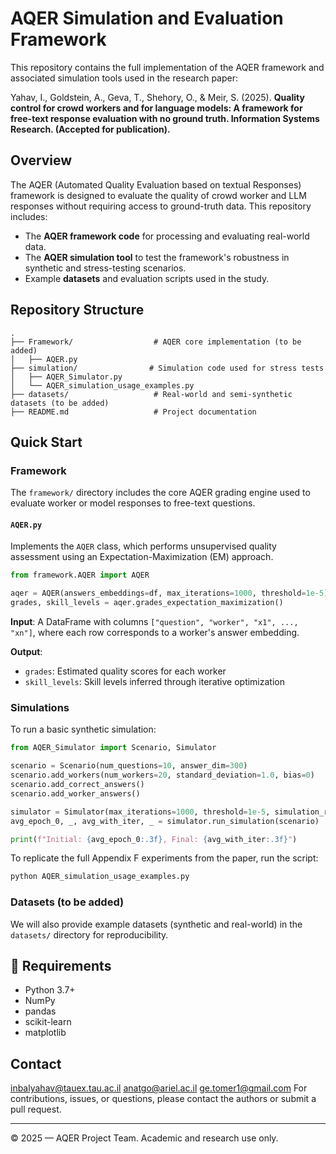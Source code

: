 
# AQER Simulation and Evaluation Framework

This repository contains the full implementation of the AQER framework and associated simulation tools used in the research paper:

Yahav, I., Goldstein, A., Geva, T., Shehory, O., & Meir, S. (2025). **Quality control for crowd workers and for language models: A framework for free-text response evaluation with no ground truth. Information Systems Research. (Accepted for publication).**

## Overview

The AQER (Automated Quality Evaluation based on textual Responses) framework is designed to evaluate the quality of crowd worker and LLM responses without requiring access to ground-truth data. This repository includes:

- The **AQER framework code** for processing and evaluating real-world data.
- The **AQER simulation tool** to test the framework's robustness in synthetic and stress-testing scenarios.
- Example **datasets** and evaluation scripts used in the study.

## Repository Structure

```
.
├── Framework/                  # AQER core implementation (to be added)
│   ├── AQER.py
├── simulation/                # Simulation code used for stress tests
│   ├── AQER_Simulator.py
│   └── AQER_simulation_usage_examples.py
├── datasets/                   # Real-world and semi-synthetic datasets (to be added)
├── README.md                   # Project documentation
```


## Quick Start

### Framework

The `framework/` directory includes the core AQER grading engine used to evaluate worker or model responses to free-text questions.

#### `AQER.py`

Implements the `AQER` class, which performs unsupervised quality assessment using an Expectation-Maximization (EM) approach.

```python
from framework.AQER import AQER

aqer = AQER(answers_embeddings=df, max_iterations=1000, threshold=1e-5)
grades, skill_levels = aqer.grades_expectation_maximization()
```

**Input**: A DataFrame with columns `["question", "worker", "x1", ..., "xn"]`, where each row corresponds to a worker's answer embedding.

**Output**:
- `grades`: Estimated quality scores for each worker
- `skill_levels`: Skill levels inferred through iterative optimization


### Simulations

To run a basic synthetic simulation:

```python
from AQER_Simulator import Scenario, Simulator

scenario = Scenario(num_questions=10, answer_dim=300)
scenario.add_workers(num_workers=20, standard_deviation=1.0, bias=0)
scenario.add_correct_answers()
scenario.add_worker_answers()

simulator = Simulator(max_iterations=1000, threshold=1e-5, simulation_repetitions=30)
avg_epoch_0, _, avg_with_iter, _ = simulator.run_simulation(scenario)

print(f"Initial: {avg_epoch_0:.3f}, Final: {avg_with_iter:.3f}")
```

To replicate the full Appendix F experiments from the paper, run the script:
```bash
python AQER_simulation_usage_examples.py
```

### Datasets (to be added)

We will also provide example datasets (synthetic and real-world) in the `datasets/` directory for reproducibility.

## 🧪 Requirements

- Python 3.7+
- NumPy
- pandas
- scikit-learn 
- matplotlib


##  Contact
inbalyahav@tauex.tau.ac.il
anatgo@ariel.ac.il
ge.tomer1@gmail.com
For contributions, issues, or questions, please contact the authors or submit a pull request.

---
© 2025 — AQER Project Team. Academic and research use only.
